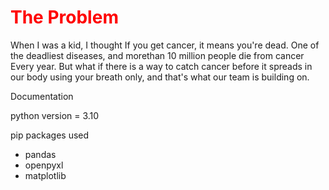 <h1 style="color:red;">The Problem</h1>

When I was a kid, I thought If you get cancer, it means you're dead. One of the deadliest diseases, and morethan 10 million people die from cancer Every year. But what if there is a way to catch cancer before it spreads in our body using your breath only, and that's what our team is building on.







Documentation


python version = 3.10

pip packages used 

- pandas
- openpyxl
- matplotlib




